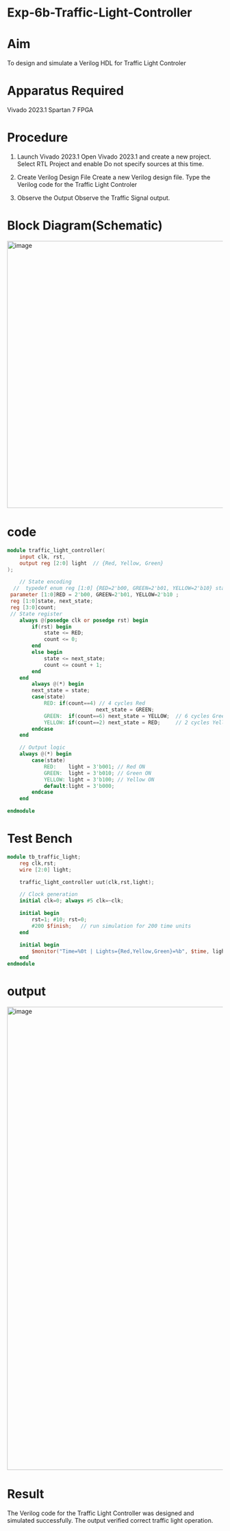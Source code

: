 # Exp-6b-Traffic-Light-Controller
# Aim
To design and simulate a Verilog HDL for Traffic Light Controler

# Apparatus Required
Vivado 2023.1
Spartan 7 FPGA
# Procedure
1. Launch Vivado 2023.1
Open Vivado 2023.1 and create a new project.
Select RTL Project and enable Do not specify sources at this time.
2. Create Verilog Design File
Create a new Verilog design file.
Type the Verilog code for the Traffic Light Controler

3. Observe the Output
Observe the Traffic Signal output.

# Block Diagram(Schematic)

<img width="1324" height="622" alt="image" src="https://github.com/user-attachments/assets/30f7dda7-edea-4f95-8c75-7207383ca65d" />

# code
```verilog
module traffic_light_controller(
    input clk, rst,
    output reg [2:0] light  // {Red, Yellow, Green}
);

    // State encoding
  //  typedef enum reg [1:0] {RED=2'b00, GREEN=2'b01, YELLOW=2'b10} state_t;
 parameter [1:0]RED = 2'b00, GREEN=2'b01, YELLOW=2'b10 ;
 reg [1:0]state, next_state;  
 reg [3:0]count;
 // State register
    always @(posedge clk or posedge rst) begin
        if(rst) begin
            state <= RED;
            count <= 0;
        end
        else begin
            state <= next_state;
            count <= count + 1;
        end
    end
        always @(*) begin
        next_state = state;
        case(state)
            RED: if(count==4) // 4 cycles Red
                             next_state = GREEN; 
            GREEN:  if(count==6) next_state = YELLOW;  // 6 cycles Green
            YELLOW: if(count==2) next_state = RED;     // 2 cycles Yellow
        endcase
    end

    // Output logic
    always @(*) begin
        case(state)
            RED:    light = 3'b001; // Red ON
            GREEN:  light = 3'b010; // Green ON
            YELLOW: light = 3'b100; // Yellow ON
            default:light = 3'b000;
        endcase
    end

endmodule
```
# Test Bench

```verilog
module tb_traffic_light;
    reg clk,rst;
    wire [2:0] light;

    traffic_light_controller uut(clk,rst,light);

    // Clock generation
    initial clk=0; always #5 clk=~clk;

    initial begin
        rst=1; #10; rst=0;
        #200 $finish;   // run simulation for 200 time units
    end

    initial begin
        $monitor("Time=%0t | Lights={Red,Yellow,Green}=%b", $time, light);
    end
endmodule
```
# output
<img width="1917" height="1079" alt="image" src="https://github.com/user-attachments/assets/15951d5f-85e7-4a41-96b1-7ca022b7ce07" />

# Result

The Verilog code for the Traffic Light Controller was designed and simulated successfully.
The output verified correct traffic light operation.


